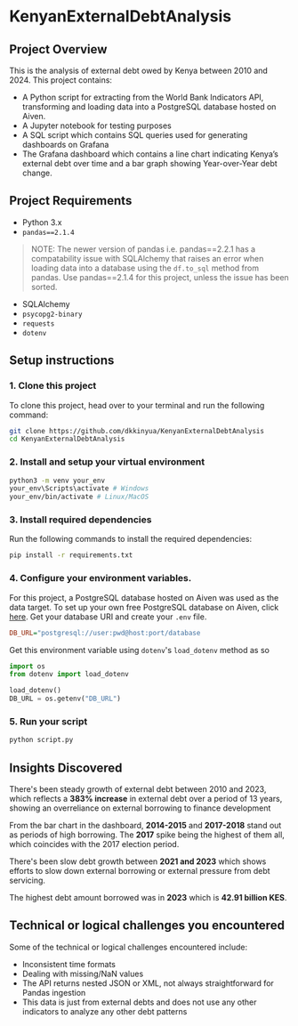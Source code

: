 # KenyanExternalDebtAnalysis

## Project Overview
This is the analysis of external debt owed by Kenya between 2010 and 2024. This project contains:

- A Python script for extracting from the World Bank Indicators API, transforming and loading data into a PostgreSQL database hosted on Aiven.
- A Jupyter notebook for testing purposes
- A SQL script which contains SQL queries used for generating dashboards on Grafana
- The Grafana dashboard which contains a line chart indicating Kenya’s external debt over time and a bar graph showing Year-over-Year debt change.

## Project Requirements

- Python 3.x
- `pandas==2.1.4` 
> NOTE: The newer version of pandas i.e. pandas==2.2.1 has a compatability issue with SQLAlchemy that raises an error when loading data into a database using the `df.to_sql` method from pandas. Use pandas==2.1.4 for this project, unless the issue has been sorted.
- SQLAlchemy
- `psycopg2-binary`
- `requests`
- `dotenv`

## Setup instructions

### 1. Clone this project
To clone this project, head over to your terminal and run the following command:

```bash
git clone https://github.com/dkkinyua/KenyanExternalDebtAnalysis
cd KenyanExternalDebtAnalysis
```
### 2. Install and setup your virtual environment

```bash
python3 -m venv your_env
your_env\Scripts\activate # Windows
your_env/bin/activate # Linux/MacOS
```

### 3. Install required dependencies

Run the following commands to install the required dependencies:

```bash
pip install -r requirements.txt
```

### 4. Configure your environment variables.

For this project, a PostgreSQL database hosted on Aiven was used as the data target. To set up your own free PostgreSQL database on Aiven, click [here](https://console.aiven.io/signup). Get your database URI and create your `.env` file.

```ini
DB_URL="postgresql://user:pwd@host:port/database
```

Get this environment variable using `dotenv`'s `load_dotenv` method as so

```python
import os
from dotenv import load_dotenv

load_dotenv()
DB_URL = os.getenv("DB_URL")
```

### 5. Run your script

```bash
python script.py
```

## Insights Discovered

There's been steady growth of external debt between 2010 and 2023, which reflects a **383% increase** in external debt over a period of 13 years, showing an overreliance on external borrowing to finance development

From the bar chart in the dashboard, **2014-2015** and **2017-2018** stand out as periods of high borrowing. The **2017** spike being the highest of them all, which coincides with the 2017 election period.

There's been slow debt growth between **2021 and 2023** which shows efforts to slow down external borrowing or external pressure from debt servicing.

The highest debt amount borrowed was in **2023** which is **42.91 billion KES**.

## Technical or logical challenges you encountered

Some of the technical or logical challenges encountered include:

- Inconsistent time formats
- Dealing with missing/NaN values
- The API returns nested JSON or XML, not always straightforward for Pandas ingestion
- This data is just from external debts and does not use any other indicators to analyze any other debt patterns

